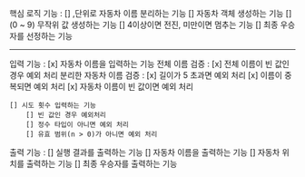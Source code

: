 핵심 로직 기능 :
    [] ,단위로 자동차 이름 분리하는 기능
    [] 자동차 객체 생성하는 기능
    [] (0 ~ 9) 무작위 값 생성하는 기능
    [] 4이상이면 전진, 미만이면 멈추는 기능
    [] 최종 우승자를 선정하는 기능

----------------------------------------

입력 기능 :
    [x] 자동차 이름을 입력하는 기능
        전체 이름 검증 :
        [x] 전체 이름이 빈 값인 경우 예외 처리
        분리한 자동차 이름 검증 :
            [x] 길이가 5 초과면 예외 처리
            [x] 이름이 중복되면 예외 처리
            [x] 자동차 이름이 빈 값이면 예외 처리

    [] 시도 횟수 입력하는 기능
		[] 빈 값인 경우 예외처리
		[] 정수 타입이 아니면 예외 처리	
		[] 유효 범위(n > 0)가 아니면 예외 처리


출력 기능 :
    [] 실행 결과를 출력하는 기능
    [] 자동차 이름을 출력하는 기능
    [] 자동차 위치를 출력하는 기능
    [] 최종 우승자를 출력하는 기능